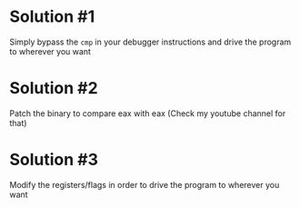 # Solution #1
Simply bypass the `cmp` in your debugger instructions and drive the program to wherever you want<br>
# Solution #2
Patch the binary to compare eax with eax (Check my youtube channel for that)<br>
# Solution #3
Modify the registers/flags in order to drive the program to wherever you want<br>

